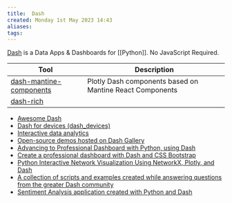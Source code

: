 ```yaml
---
title:  Dash
created: Monday 1st May 2023 14:43
aliases: 
tags: 
---
```


[Dash](https://plotly.com/dash/) is a Data Apps & Dashboards for [[Python]]. No JavaScript Required.

| Tool                                                                           | Description                                              |
| ------------------------------------------------------------------------------ | -------------------------------------------------------- |
| [dash-mantine-components](https://github.com/snehilvj/dash-mantine-components) | Plotly Dash components based on Mantine React Components |
| [dash-rich](https://romanonatacha.github.io/dash_trich_components/)                                                                               |                                                          |

- [Awesome Dash](https://github.com/ucg8j/awesome-dash)
- [Dash for devices (dash_devices)](https://github.com/richlegrand/dash_devices)
- [Interactive data analytics](https://github.com/Coding-with-Adam/Dash-by-Plotly)
- [Open-source demos hosted on Dash Gallery](https://github.com/plotly/dash-sample-apps)
- [Advancing to Professional Dashboard with Python, using Dash](https://towardsdatascience.com/advancing-to-professional-dashboard-with-python-using-dash-and-plotly-1e8e5aa4c668#98ab)
- [Create a professional dashboard with Dash and CSS Bootstrap](https://towardsdatascience.com/create-a-professional-dasbhoard-with-dash-and-css-bootstrap-e1829e238fc5)
- [Python Interactive Network Visualization Using NetworkX, Plotly, and Dash](https://towardsdatascience.com/python-interactive-network-visualization-using-networkx-plotly-and-dash-e44749161ed7)
- [A collection of scripts and examples created while answering questions from the greater Dash community](https://github.com/plotly/dash-recipes)
- [Sentiment Analysis application created with Python and Dash](https://github.com/Sentdex/socialsentiment)